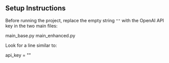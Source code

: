 ## Setup Instructions

Before running the project, replace the empty string `""` with the OpenAI API key in the two main files: 

main_base.py
main_enhanced.py

Look for a line similar to:

   api_key = ""

